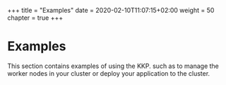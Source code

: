 +++
title = "Examples"
date = 2020-02-10T11:07:15+02:00
weight = 50
chapter = true
+++

# Examples 

This section contains examples of using the KKP. such as to manage the worker nodes in your cluster or deploy your application to the cluster.